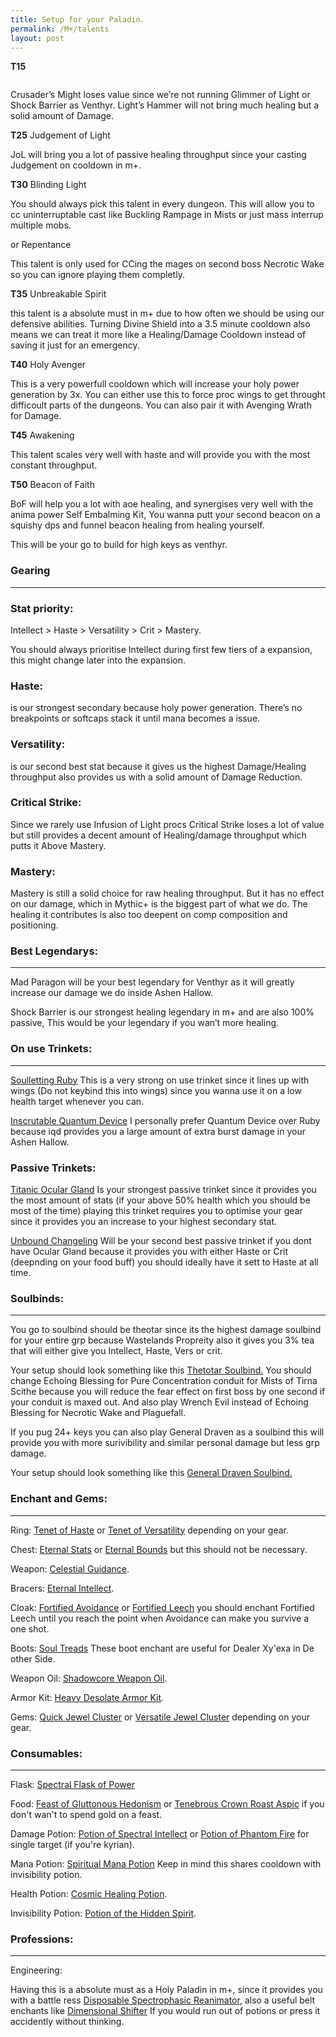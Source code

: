 ```yaml
---
title: Setup for your Paladin.
permalink: /M+/talents
layout: post
---
```


**T15**

<div class="row">
  <div class="column">
    <a href="https://www.wowhead.com/spell=196926/crusaders-might" data-wh-icon-size="medium" data-wowhead="spell=196926"></a>
  </div>
  <div class="column">
    <a href="https://www.wowhead.com/spell=223306/bestow-faith" data-wh-icon-size="medium" data-wowhead="spell=223306"></a>
  </div>
  <div class="column">
    <a href="https://www.wowhead.com/spell=114158/lights-hammer" data-wh-icon-size="medium" data-wowhead="spell=114158"></a>
  </div>
</div>

Crusader’s Might loses value since we’re not running Glimmer of Light or Shock Barrier as Venthyr. Light’s Hammer will not bring much healing but a solid amount of Damage.

**T25**
Judgement of Light

JoL will bring you a lot of passive healing throughput since your casting Judgement on cooldown in m+.

**T30**
Blinding Light

You should always pick this talent in every dungeon. This will allow you to cc uninterruptable cast like Buckling Rampage in Mists or just mass interrup multiple mobs.

or Repentance

This talent is only used for CCing the mages on second boss Necrotic Wake so you can ignore playing them completly.

**T35**
Unbreakable Spirit

this talent is a absolute must in m+ due to how often we should be using our defensive abilities. Turning Divine Shield into a 3.5 minute cooldown also means we can treat it more like a Healing/Damage Cooldown instead of saving it just for an emergency.

**T40**
Holy Avenger

This is a very powerfull cooldown which will increase your holy power generation by 3x. You can either use this to force proc wings to get throught difficoult parts of the dungeons. You can also pair it with Avenging Wrath for Damage.

**T45**
Awakening

This talent scales very well with haste and will provide you with the most constant throughput.

**T50**
Beacon of Faith

BoF will help you a lot with aoe healing, and synergises very well with the anima power Self Embalming Kit, You wanna putt your second beacon on a squishy dps and funnel beacon healing from healing yourself.

This will be your go to build for high keys as venthyr.

### **Gearing**

---

### **Stat priority:**

Intellect > Haste > Versatility > Crit > Mastery.

You should always prioritise Intellect during first few tiers of a expansion, this might change later into the expansion.

### **Haste:**

is our strongest secondary because holy power generation. There’s no breakpoints or softcaps stack it until mana becomes a issue.

### **Versatility:**

is our second best stat because it gives us the highest Damage/Healing throughput also provides us with a solid amount of Damage Reduction.

### **Critical Strike:**

Since we rarely use Infusion of Light procs Critical Strike loses a lot of value but still provides a decent amount of Healing/damage throughput which putts it Above Mastery.

### **Mastery:**

Mastery is still a solid choice for raw healing throughput. But it has no effect on our damage, which in Mythic+ is the biggest part of what we do. The healing it contributes is also too deepent on comp composition and positioning.

### **Best Legendarys:**

---

Mad Paragon will be your best legendary for Venthyr as it will greatly increase our damage we do inside Ashen Hallow.

Shock Barrier is our strongest healing legendary in m+ and are also 100% passive, This would be your legendary if you wan’t more healing.

### **On use Trinkets:**

---

[Soulletting Ruby](https://www.wowhead.com/item=178809/soulletting-ruby?bonus=6805:1472)
This is a very strong on use trinket since it lines up with wings (Do not keybind this into wings) since you wanna use it on a low health target whenever you can.

[Inscrutable Quantum Device](https://www.wowhead.com/item=179350/inscrutable-quantum-device?bonus=6805:1472)
I personally prefer Quantum Device over Ruby because iqd provides you a large amount of extra burst damage in your Ashen Hallow.

### **Passive Trinkets:**

[Titanic Ocular Gland](https://www.wowhead.com/item=186423/titanic-ocular-gland?bonus=6805)
Is your strongest passive trinket since it provides you the most amount of stats (if your above 50% health which you should be most of the time) playing this trinket requires you to optimise your gear since it provides you an increase to your highest secondary stat.

[Unbound Changeling](https://www.wowhead.com/item=178708/unbound-changeling?bonus=6805:1472)
Will be your second best passive trinket if you dont have Ocular Gland because it provides you with either Haste or Crit (deepnding on your food buff) you should ideally have it sett to Haste at all time.

### **Soulbinds:**

---

You go to soulbind should be theotar since its the highest damage soulbind for your entire grp because Wastelands Propreity also it gives you 3% tea that will either give you Intellect, Haste, Vers or crit.

Your setup should look something like this [Thetotar Soulbind.](https://www.wowhead.com/soulbind-calc/venthyr/theotar-the-mad-duke/paladin/Awa-774CBS1ECBUtdAgSBTD0CCUwEAgiFStjCDUsqgg) You should change Echoing Blessing for Pure Concentration conduit for Mists of Tirna Scithe because you will reduce the fear effect on first boss by one second if your conduit is maxed out. And also play Wrench Evil instead of Echoing Blessing for Necrotic Wake and Plaguefall.

If you pug 24+ keys you can also play General Draven as a soulbind this will provide you with more surivibility and similar personal damage but less grp damage.

Your setup should look something like this [General Draven Soulbind.](https://www.wowhead.com/soulbind-calc/venthyr/general-draven/paladin/AwaWb5YCFS1ECCUtdAgSBTD0CCUwEAghBStjCA)

### **Enchant and Gems:**

---

Ring:
[Tenet of Haste](https://www.wowhead.com/spell=309617/tenet-of-haste) or [Tenet of Versatility](https://www.wowhead.com/spell=309619/tenet-of-versatility) depending on your gear.

Chest:
[Eternal Stats](https://www.wowhead.com/spell=324773/eternal-stats) or [Eternal Bounds](https://www.wowhead.com/spell=323761/eternal-bounds) but this should not be necessary.

Weapon: [Celestial Guidance](https://www.wowhead.com/spell=309627/celestial-guidance).

Bracers: [Eternal Intellect](https://www.wowhead.com/spell=309609/eternal-intellect).

Cloak: [Fortified Avoidance](https://www.wowhead.com/spell=309530/fortified-avoidance) or [Fortified Leech](https://www.wowhead.com/spell=309531/fortified-leech) you should enchant Fortified Leech until you reach the point when Avoidance can make you survive a one shot.

Boots: [Soul Treads](https://www.wowhead.com/spell=323609/soul-treads) These boot enchant are useful for Dealer Xy'exa in De other Side.

Weapon Oil: [Shadowcore Weapon Oil](https://www.wowhead.com/item=171285/shadowcore-oil).

Armor Kit: [Heavy Desolate Armor Kit](https://www.wowhead.com/item=172347/heavy-desolate-armor-kit).

Gems: [Quick Jewel Cluster](https://www.wowhead.com/item=173128/quick-jewel-cluster) or [Versatile Jewel Cluster](https://www.wowhead.com/item=173129/versatile-jewel-cluster) depending on your gear.

### **Consumables:**

---

Flask: [Spectral Flask of Power](https://www.wowhead.com/item=171276/spectral-flask-of-power)

Food: [Feast of Gluttonous Hedonism](https://www.wowhead.com/item=172043/feast-of-gluttonous-hedonism) or [Tenebrous Crown Roast Aspic](https://www.wowhead.com/spell=308405/tenebrous-crown-roast-aspic) if you don't wan't to spend gold on a feast.

Damage Potion: [Potion of Spectral Intellect](https://www.wowhead.com/item=171273/potion-of-spectral-intellect) or [Potion of Phantom Fire](https://www.wowhead.com/item=171349/potion-of-phantom-fire) for single target (if you're kyrian).

Mana Potion: [Spiritual Mana Potion](https://www.wowhead.com/item=171268/spiritual-mana-potion) Keep in mind this shares cooldown with invisibility potion.

Health Potion: [Cosmic Healing Potion](https://ptr.wowhead.com/item=187802/cosmic-healing-potion).

Invisibility Potion: [Potion of the Hidden Spirit](https://www.wowhead.com/item=171266/potion-of-the-hidden-spirit).

### **Professions:**

---

Engineering:

Having this is a absolute must as a Holy Paladin in m+, since it provides you with a battle ress [Disposable Spectrophasic Reanimator](https://www.wowhead.com/item=184308/disposable-spectrophasic-reanimator), also a useful belt enchants like [Dimensional Shifter](https://www.wowhead.com/spell=310495/dimensional-shifter) If you would run out of potions or press it accidently without thinking.
